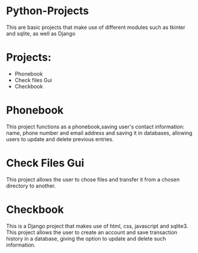 # Python-Projects


This are basic projects that make use of different modules such as tkinter and sqlite, as well as Django


# Projects:


* Phonebook
* Check files Gui
* Checkbook

# Phonebook

This project functions as a phonebook,saving user's contact information: name, phone number and email address and saving it in databases, allowing users to update and delete previous entries.

# Check Files Gui

This project allows the user to chose files and transfer it from a chosen directory to another.

# Checkbook

This is a Django project that makes use of html, css, javascript and sqlite3. This project allows the user to create an account and save transaction history in a database, giving the option to update and delete such information.

